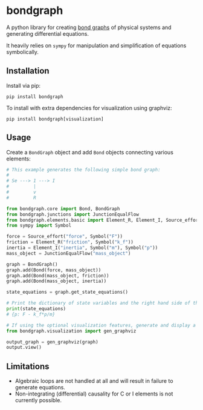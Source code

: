 # bondgraph
A python library for creating [bond graphs](https://en.wikipedia.org/wiki/Bond_graph) of 
physical systems and generating differential equations.

It heavily relies on `sympy` for manipulation and simplification of equations symbolically.

## Installation
Install via pip:
```
pip install bondgraph
```

To install with extra dependencies for visualization using graphviz:
```
pip install bondgraph[visualization]
``` 

## Usage
Create a `BondGraph` object and add `Bond` objects connecting various elements:
```python
# This example generates the following simple bond graph:
#
# Se ---> 1 ---> I
#         |
#         v
#         R

from bondgraph.core import Bond, BondGraph
from bondgraph.junctions import JunctionEqualFlow
from bondgraph.elements.basic import Element_R, Element_I, Source_effort
from sympy import Symbol

force = Source_effort("force", Symbol("F"))
friction = Element_R("friction", Symbol("k_f"))
inertia = Element_I("inertia", Symbol("m"), Symbol("p"))
mass_object = JunctionEqualFlow("mass_object")

graph = BondGraph()
graph.add(Bond(force, mass_object))
graph.add(Bond(mass_object, friction))
graph.add(Bond(mass_object, inertia))

state_equations = graph.get_state_equations()

# Print the dictionary of state variables and the right hand side of their state equations:
print(state_equations)
# {p: F - k_f*p/m}

# If using the optional visualization features, generate and display a graphviz graph:
from bondgraph.visualization import gen_graphviz

output_graph = gen_graphviz(graph)
output.view()
```

## Limitations
- Algebraic loops are not handled at all and will result in failure to generate equations.
- Non-integrating (differential) causality for C or I elements is not currently possible.

